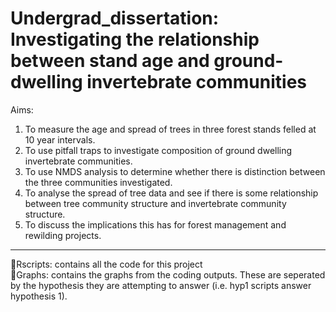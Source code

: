# Undergrad_dissertation: Investigating the relationship between stand age and ground-dwelling invertebrate communities
Aims:
  1. To measure the age and spread of trees in three forest stands felled at 10 year intervals.
  2. To use pitfall traps to investigate composition of ground dwelling invertebrate communities. 
  3. To use NMDS analysis to determine whether there is distinction between the three communities investigated.
  4. To analyse the spread of tree data and see if there is some relationship between tree community structure and invertebrate community structure.
  5. To discuss the implications this has for forest management and rewilding projects.

--------------
📁Rscripts: contains all the code for this project <br/>
📁Graphs: contains the graphs from the coding outputs. These are seperated by the hypothesis they are attempting to answer (i.e. hyp1 scripts answer hypothesis 1).


